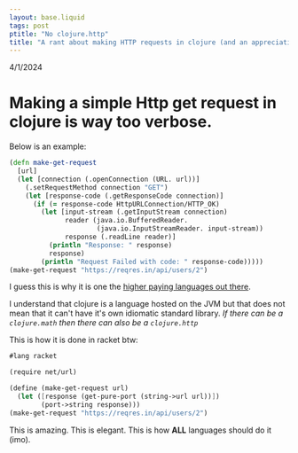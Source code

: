 ```yaml
---
layout: base.liquid
tags: post
ptitle: "No clojure.http"
title: "A rant about making HTTP requests in clojure (and an appreciation of how it is done in racket)"
---
```


4/1/2024

# Making a simple Http get request in clojure is way too verbose.
Below is an example:

```clojure
(defn make-get-request
  [url]
  (let [connection (.openConnection (URL. url))]
    (.setRequestMethod connection "GET")
    (let [response-code (.getResponseCode connection)]
      (if (= response-code HttpURLConnection/HTTP_OK)
        (let [input-stream (.getInputStream connection)
              reader (java.io.BufferedReader.
                      (java.io.InputStreamReader. input-stream))
              response (.readLine reader)]
          (println "Response: " response)
          response)
        (println "Request Failed with code: " response-code)))))
(make-get-request "https://reqres.in/api/users/2")
```

I guess this is why it is one the [higher paying languages out there](https://survey.stackoverflow.co/2023/#section-top-paying-technologies-top-paying-technologies).

I understand that clojure is a language hosted on the JVM but that does not mean that it can't have it's own idiomatic standard library. *If there can be a `clojure.math` then there can also be a `clojure.http`*

This is how it is done in racket btw:

```scheme
#lang racket

(require net/url)

(define (make-get-request url)
  (let ([response (get-pure-port (string->url url))])
        (port->string response)))
(make-get-request "https://reqres.in/api/users/2")
```
This is amazing. This is elegant. This is how **ALL** languages should do it (imo).

